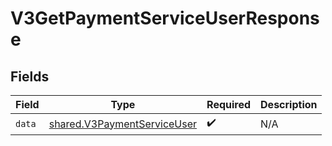 # V3GetPaymentServiceUserResponse


## Fields

| Field                                                                      | Type                                                                       | Required                                                                   | Description                                                                |
| -------------------------------------------------------------------------- | -------------------------------------------------------------------------- | -------------------------------------------------------------------------- | -------------------------------------------------------------------------- |
| `data`                                                                     | [shared.V3PaymentServiceUser](../../models/shared/v3paymentserviceuser.md) | :heavy_check_mark:                                                         | N/A                                                                        |
